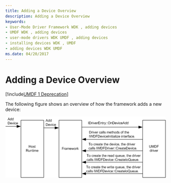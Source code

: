 ```yaml
---
title: Adding a Device Overview
description: Adding a Device Overview
keywords:
- User-Mode Driver Framework WDK , adding devices
- UMDF WDK , adding devices
- user-mode drivers WDK UMDF , adding devices
- installing devices WDK , UMDF
- adding devices WDK UMDF
ms.date: 04/20/2017
---
```


# Adding a Device Overview


[!include[UMDF 1 Deprecation](../includes/umdf-1-deprecation.md)]

The following figure shows an overview of how the framework adds a new device:

![call sequence when umdf adds a device.](images/adddevice.gif)

 

 





